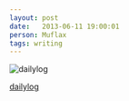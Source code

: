 ```yaml
---
layout: post
date:   2013-06-11 19:00:01
person: Muflax
tags: writing
---
```


![dailylog](https://www.beeminder.com/muflax/goals/dailylog/graph)

[dailylog](https://www.beeminder.com/muflax/goals/dailylog)

